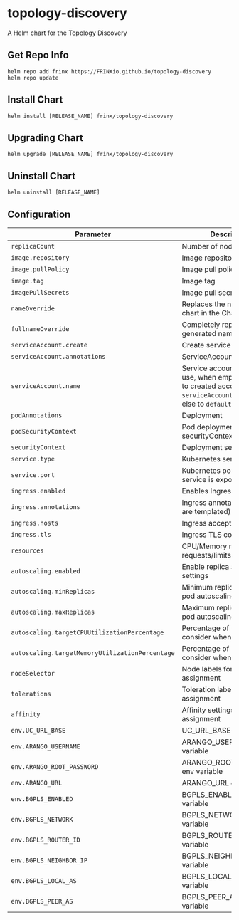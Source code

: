 # topology-discovery

A Helm chart for the Topology Discovery

## Get Repo Info

```console
helm repo add frinx https://FRINXio.github.io/topology-discovery
helm repo update
```

## Install Chart

```console
helm install [RELEASE_NAME] frinx/topology-discovery
```

## Upgrading Chart

```console
helm upgrade [RELEASE_NAME] frinx/topology-discovery
```

## Uninstall Chart

```console
helm uninstall [RELEASE_NAME]
```

## Configuration

| Parameter | Description | Default |
|-----------|-------------|---------|
| `replicaCount` | Number of nodes | `1` |
| `image.repository` | Image repository | `frinx/topology-discovery` |
| `image.pullPolicy` | Image pull policy | `IfNotPresent` |
| `image.tag` | Image tag | `""` |
| `imagePullSecrets` | Image pull secrets | `{}` |
| `nameOverride` | Replaces the name of the chart in the Chart.yaml file | `""` |
| `fullnameOverride` |  Completely replaces the generated name | `""` |
| `serviceAccount.create` | Create service account | `true` |
| `serviceAccount.annotations` | ServiceAccount annotations | `{}` |
| `serviceAccount.name` | Service account name to use, when empty will be set to created account if `serviceAccount.create` is set else to `default` | `""` |
| `podAnnotations` | Deployment | `{}` |
| `podSecurityContext` | Pod deployment securityContext | `{}` |
| `securityContext` | Deployment securityContext | `{}` |
| `service.type` | Kubernetes service type | `ClusterIP` |
| `service.port` | Kubernetes port where service is exposed | `5000` |
| `ingress.enabled` | Enables Ingress | `false` |
| `ingress.annotations` | Ingress annotations (values are templated) | `{}` |
| `ingress.hosts` | Ingress accepted hostnames  | `[]` |
| `ingress.tls` | Ingress TLS configuration | `[]` |
| `resources` | CPU/Memory resource requests/limits | `{}` |
| `autoscaling.enabled` | Enable replica autoscaling settings | `false` |
| `autoscaling.minReplicas` | Minimum replicas for the pod autoscaling | `1` |
| `autoscaling.maxReplicas` | Maximum replicas for the pod autoscaling | `10` |
| `autoscaling.targetCPUUtilizationPercentage` | Percentage of CPU to consider when autoscaling | `80` |
| `autoscaling.targetMemoryUtilizationPercentage` | Percentage of Memory to consider when autoscaling | |
| `nodeSelector` | Node labels for pod assignment | `{}` |
| `tolerations` | Toleration labels for pod assignment | `[]` |
| `affinity` | Affinity settings for pod assignment | `{}` |
| `env.UC_URL_BASE` | UC_URL_BASE env variable | `http://uniconfig:8181/rests` |
| `env.ARANGO_USERNAME` | ARANGO_USERNAME env variable | `root` |
| `env.ARANGO_ROOT_PASSWORD` | ARANGO_ROOT_PASSWORD env variable | `frinx` |
| `env.ARANGO_URL` | ARANGO_URL env variable | `http://arangodb:8529` |
| `env.BGPLS_ENABLED` | BGPLS_ENABLED env variable | `false` |
| `env.BGPLS_NETWORK` | BGPLS_NETWORK env variable | `172.18.0.0/16` |
| `env.BGPLS_ROUTER_ID` | BGPLS_ROUTER_ID env variable | `192.168.99.1` |
| `env.BGPLS_NEIGHBOR_IP` | BGPLS_NEIGHBOR_IP env variable | `192.168.99.100` |
| `env.BGPLS_LOCAL_AS` | BGPLS_LOCAL_AS env variable | `100` |
| `env.BGPLS_PEER_AS` | BGPLS_PEER_AS env variable | `100` |

